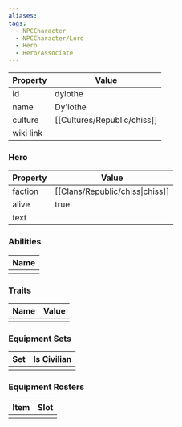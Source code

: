 ```yaml
---
aliases: 
tags:
  - NPCCharacter
  - NPCCharacter/Lord
  - Hero
  - Hero/Associate
---
```


| Property  | Value     |
| :-------- | --------- |
| id        | dylothe   |
| name      | Dy'lothe  |
| culture   | [[Cultures/Republic/chiss]] |
| wiki link |           |
### Hero
| Property | Value                           |
| -------- | ------------------------------- |
| faction  | [[Clans/Republic/chiss\|chiss]] |
| alive    | true                            |
| text     |                                 |

### Abilities
| Name |
| :--: |
|      |

### Traits
| Name | Value |
| ---- | ----- |
|      |       |

### Equipment Sets
| Set | Is Civilian |
| --- | ----------- |
|     |             |

### Equipment Rosters
| Item | Slot |
| ---- | ---- |
|      |      |
